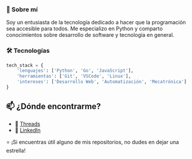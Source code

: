 ### 🚀 Sobre mí

Soy un entusiasta de la tecnología dedicado a hacer que la programación sea accesible para todos. 
Me especializo en Python y comparto conocimientos sobre desarrollo de software y tecnología en general.

### 🛠 Tecnologías

```python
tech_stack = {
    'lenguajes': ['Python', 'Go', 'JavaScript'],
    'herramientas': ['Git', 'VSCode', 'Linux'],
    'intereses': ['Desarrollo Web', 'Automatización', 'Mecatrónica']
}
```

## 📫 ¿Dónde encontrarme?

- 📱 [Threads](https://www.threads.net/@august.mr26)
- 💼 [LinkedIn](tu-link)

⭐️ ¡Si encuentras útil alguno de mis repositorios, no dudes en dejar una estrella!
